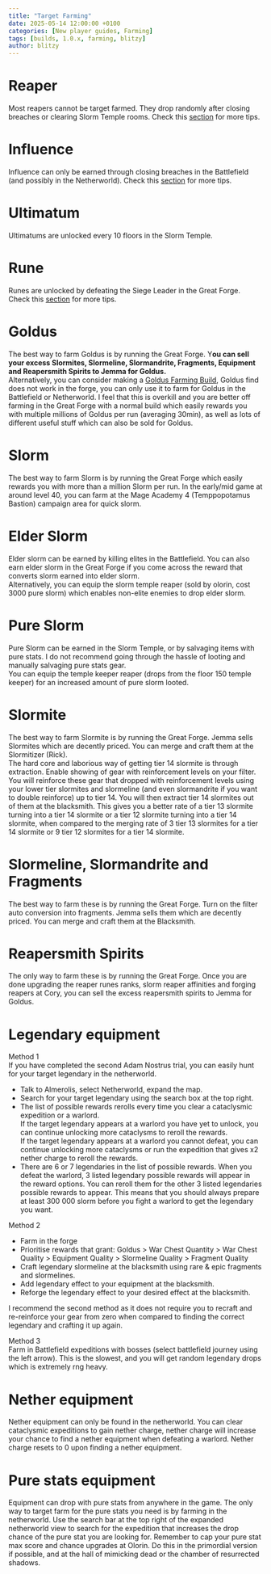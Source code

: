 ```yaml
---
title: "Target Farming"
date: 2025-05-14 12:00:00 +0100
categories: [New player guides, Farming]
tags: [builds, 1.0.x, farming, blitzy]
author: blitzy
---
```


# Reaper

Most reapers cannot be target farmed. They drop randomly after closing breaches or clearing Slorm Temple rooms. Check this [section](?tab=t.vqaz9urzcfli) for more tips.

# Influence

Influence can only be earned through closing breaches in the Battlefield (and possibly in the Netherworld). Check this [section](?tab=t.vqaz9urzcfli) for more tips.

# Ultimatum

Ultimatums are unlocked every 10 floors in the Slorm Temple.

# Rune

Runes are unlocked by defeating the Siege Leader in the Great Forge. Check this [section](?tab=t.6hhpfop58fw1#heading=h.c0oq14abngbj) for more tips.

# Goldus

The best way to farm Goldus is by running the Great Forge. Y**ou can sell your excess Slormites, Slormeline, Slormandrite, Fragments, Equipment and Reapersmith Spirits to Jemma for Goldus.**  
Alternatively, you can consider making a [Goldus Farming Build](https://discord.com/channels/531482023102251018/1327791775045259438), Goldus find does not work in the forge, you can only use it to farm for Goldus in the Battlefield or Netherworld. I feel that this is overkill and you are better off farming in the Great Forge with a normal build which easily rewards you with multiple millions of Goldus per run (averaging 30min), as well as lots of different useful stuff which can also be sold for Goldus.

# Slorm

The best way to farm Slorm is by running the Great Forge which easily rewards you with more than a million Slorm per run. In the early/mid game at around level 40, you can farm at the Mage Academy 4 (Temppopotamus Bastion) campaign area for quick slorm.

# Elder Slorm

Elder slorm can be earned by killing elites in the Battlefield. You can also earn elder slorm in the Great Forge if you come across the reward that converts slorm earned into elder slorm.  
Alternatively, you can equip the slorm temple reaper (sold by olorin, cost 3000 pure slorm) which enables non-elite enemies to drop elder slorm.

# Pure Slorm

Pure Slorm can be earned in the Slorm Temple, or by salvaging items with pure stats. I do not recommend going through the hassle of looting and manually salvaging pure stats gear.  
You can equip the temple keeper reaper (drops from the floor 150 temple keeper) for an increased amount of pure slorm looted.

# Slormite

The best way to farm Slormite is by running the Great Forge. Jemma sells Slormites which are decently priced. You can merge and craft them at the Slormitizer (Rick).  
The hard core and laborious way of getting tier 14 slormite is through extraction. Enable showing of gear with reinforcement levels on your filter. You will reinforce these gear that dropped with reinforcement levels using your lower tier slormites and slormeline (and even slormandrite if you want to double reinforce) up to tier 14\. You will then extract tier 14 slormites out of them at the blacksmith. This gives you a better rate of a tier 13 slormite turning into a tier 14 slormite or a tier 12 slormite turning into a tier 14 slormite, when compared to the merging rate of 3 tier 13 slormites for a tier 14 slormite or 9 tier 12 slormites for a tier 14 slormite.

# Slormeline, Slormandrite and Fragments

The best way to farm these is by running the Great Forge. Turn on the filter auto conversion into fragments. Jemma sells them which are decently priced. You can merge and craft them at the Blacksmith.

# Reapersmith Spirits

The only way to farm these is by running the Great Forge. Once you are done upgrading the reaper runes ranks, slorm reaper affinities and forging reapers at Cory, you can sell the excess reapersmith spirits to Jemma for Goldus.

# Legendary equipment

Method 1  
If you have completed the second Adam Nostrus trial, you can easily hunt for your target legendary in the netherworld.

* Talk to Almerolis, select Netherworld, expand the map.  
* Search for your target legendary using the search box at the top right.  
* The list of possible rewards rerolls every time you clear a cataclysmic expedition or a warlord.  
  If the target legendary appears at a warlord you have yet to unlock, you can continue unlocking more cataclysms to reroll the rewards.  
  If the target legendary appears at a warlord you cannot defeat, you can continue unlocking more cataclysms or run the expedition that gives x2 nether charge to reroll the rewards.  
* There are 6 or 7 legendaries in the list of possible rewards. When you defeat the warlord, 3 listed legendary possible rewards will appear in the reward options. You can reroll them for the other 3 listed legendaries possible rewards to appear. This means that you should always prepare at least 300 000 slorm before you fight a warlord to get the legendary you want.

Method 2

* Farm in the forge  
* Prioritise rewards that grant: Goldus \> War Chest Quantity \> War Chest Quality \> Equipment Quality \> Slormeline Quality \> Fragment Quality  
* Craft legendary slormeline at the blacksmith using rare & epic fragments and slormelines.  
* Add legendary effect to your equipment at the blacksmith.  
* Reforge the legendary effect to your desired effect at the blacksmith.

I recommend the second method as it does not require you to recraft and re-reinforce your gear from zero when compared to finding the correct legendary and crafting it up again.

Method 3  
Farm in Battlefield expeditions with bosses (select battlefield journey using the left arrow). This is the slowest, and you will get random legendary drops which is extremely rng heavy.

# Nether equipment

Nether equipment can only be found in the netherworld. You can clear cataclysmic expeditions to gain nether charge, nether charge will increase your chance to find a nether equipment when defeating a warlord. Nether charge resets to 0 upon finding a nether equipment.

# Pure stats equipment

Equipment can drop with pure stats from anywhere in the game. The only way to target farm for the pure stats you need is by farming in the netherworld. Use the search bar at the top right of the expanded netherworld view to search for the expedition that increases the drop chance of the pure stat you are looking for. Remember to cap your pure stat max score and chance upgrades at Olorin. Do this in the primordial version if possible, and at the hall of mimicking dead or the chamber of resurrected shadows.
